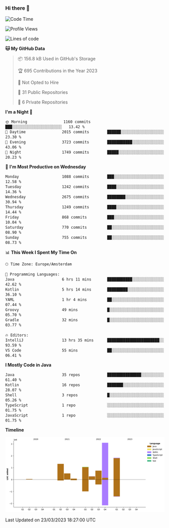 ### Hi there 👋


<!--START_SECTION:waka-->
![Code Time](http://img.shields.io/badge/Code%20Time-3%2C100%20hrs%2033%20mins-blue)

![Profile Views](http://img.shields.io/badge/Profile%20Views-1-blue)

![Lines of code](https://img.shields.io/badge/From%20Hello%20World%20I%27ve%20Written-8.9%20million%20lines%20of%20code-blue)

**🐱 My GitHub Data** 

> 📦 156.8 kB Used in GitHub's Storage 
 > 
> 🏆 695 Contributions in the Year 2023
 > 
> 🚫 Not Opted to Hire
 > 
> 📜 31 Public Repositories 
 > 
> 🔑 6 Private Repositories 
 > 
**I'm a Night 🦉** 

```text
🌞 Morning                1160 commits        ███░░░░░░░░░░░░░░░░░░░░░░   13.42 % 
🌆 Daytime                2015 commits        ██████░░░░░░░░░░░░░░░░░░░   23.30 % 
🌃 Evening                3723 commits        ███████████░░░░░░░░░░░░░░   43.06 % 
🌙 Night                  1749 commits        █████░░░░░░░░░░░░░░░░░░░░   20.23 % 
```
📅 **I'm Most Productive on Wednesday** 

```text
Monday                   1088 commits        ███░░░░░░░░░░░░░░░░░░░░░░   12.58 % 
Tuesday                  1242 commits        ████░░░░░░░░░░░░░░░░░░░░░   14.36 % 
Wednesday                2675 commits        ████████░░░░░░░░░░░░░░░░░   30.94 % 
Thursday                 1249 commits        ████░░░░░░░░░░░░░░░░░░░░░   14.44 % 
Friday                   868 commits         ███░░░░░░░░░░░░░░░░░░░░░░   10.04 % 
Saturday                 770 commits         ██░░░░░░░░░░░░░░░░░░░░░░░   08.90 % 
Sunday                   755 commits         ██░░░░░░░░░░░░░░░░░░░░░░░   08.73 % 
```


📊 **This Week I Spent My Time On** 

```text
🕑︎ Time Zone: Europe/Amsterdam

💬 Programming Languages: 
Java                     6 hrs 11 mins       ███████████░░░░░░░░░░░░░░   42.62 % 
Kotlin                   5 hrs 14 mins       █████████░░░░░░░░░░░░░░░░   36.10 % 
YAML                     1 hr 4 mins         ██░░░░░░░░░░░░░░░░░░░░░░░   07.44 % 
Groovy                   49 mins             █░░░░░░░░░░░░░░░░░░░░░░░░   05.70 % 
Gradle                   32 mins             █░░░░░░░░░░░░░░░░░░░░░░░░   03.77 % 

🔥 Editors: 
IntelliJ                 13 hrs 35 mins      ███████████████████████░░   93.59 % 
VS Code                  55 mins             ██░░░░░░░░░░░░░░░░░░░░░░░   06.41 % 
```

**I Mostly Code in Java** 

```text
Java                     35 repos            ███████████████░░░░░░░░░░   61.40 % 
Kotlin                   16 repos            ███████░░░░░░░░░░░░░░░░░░   28.07 % 
Shell                    3 repos             █░░░░░░░░░░░░░░░░░░░░░░░░   05.26 % 
TypeScript               1 repo              ░░░░░░░░░░░░░░░░░░░░░░░░░   01.75 % 
JavaScript               1 repo              ░░░░░░░░░░░░░░░░░░░░░░░░░   01.75 % 
```



**Timeline**

![Lines of Code chart](https://raw.githubusercontent.com/powercasgamer/powercasgamer/master/assets/bar_graph.png)


 Last Updated on 23/03/2023 18:27:00 UTC
<!--END_SECTION:waka-->
